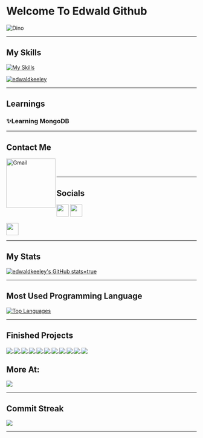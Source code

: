 # Welcome To Edwald Github
    
![Dino](https://user-images.githubusercontent.com/91954979/174422287-db4715c9-cecf-46c4-892c-00de0c19209d.gif)
    
--------




## My Skills

<a name="ordered-list">[![My Skills](https://skills.thijs.gg/icons?i=js,css,html,react,scss,nodejs,figma,python,mongodb,express,tailwind)](https://github.com/edwaldkeeley) </a>


<p align="left"> <a href="http://www.github.com/edwaldkeeley"><img src="https://github-profile-trophy.vercel.app/?username=edwaldkeeley&theme=discord&margin=2px&no-frame=true" alt="edwaldkeeley" /></a> </p>

--------
## Learnings

### ✨Learning MongoDB

--------

## Contact Me

<a href="mailto:edwaldpk@gmail.com">
  <img align="left" alt="Gmail" width="130" hight="100" src="https://github.com/Xx-Ashutosh-xX/Xx-Ashutosh-xX/blob/master/assets/icons/gmail.png" />
</a>

<br>
<br>

--------

## Socials


<p align="left"> <a href="https://discord.com/users/Edwald#3143" target="_blank" rel="noreferrer"><img src="https://raw.githubusercontent.com/danielcranney/readme-generator/main/public/icons/socials/discord.svg" width="32" height="32" /></a> <a href="https://www.github.com/edwaldkeeley" target="_blank" rel="noreferrer"><img src="https://raw.githubusercontent.com/danielcranney/readme-generator/main/public/icons/socials/github.svg" width="32" height="32" /></a><p align="left"> <a href="https://www.linkedin.com/in/edwald-pericles-keeley/" target="_blank" rel="noreferrer"><img src="https://raw.githubusercontent.com/danielcranney/readme-generator/main/public/icons/socials/linkedin.svg" width="32" height="32" /></a></p>


--------

## My Stats

<a href="http://www.github.com/edwaldkeeley"><img src="https://github-readme-stats.vercel.app/api?username=edwaldkeeley&show_icons=true&hide=&count_private=true&theme=radical&hide_border=false&show_icons=true&count_private=true&include_all_commits=true&count_private" alt="edwaldkeeley's GitHub stats=true" /></a>

--------

## Most Used Programming Language

<a href="https://github.com/edwaldkeeley" align="left"><img src="https://github-readme-stats.vercel.app/api/top-langs/?username=edwaldkeeley&langs_count=10&theme=radical&layout=compact&hide_border=false&locale=en&custom_title=Top%20%Languages" alt="Top Languages" /></a>

--------
## Finished Projects

<a href="https://github.com/edwaldkeeley/Samurai-game-FINISHED">
  <img align="center" src="https://github-readme-stats.vercel.app/api/pin/?username=edwaldkeeley&repo=Samurai-game-FINISHED&theme=radical" />
</a>

<a href="https://github.com/edwaldkeeley/bankist-app">
  <img align="center" src="https://github-readme-stats.vercel.app/api/pin/?username=edwaldkeeley&repo=bankist-app&theme=radical" />
</a>

<a href="https://github.com/edwaldkeeley/Bankist-App-V3">
  <img align="center" src="https://github-readme-stats.vercel.app/api/pin/?username=edwaldkeeley&repo=Bankist-App-V3&theme=radical" />
</a>
  
 <a href="https://github.com/edwaldkeeley/Natours">
  <img align="center" src="https://github-readme-stats.vercel.app/api/pin/?username=edwaldkeeley&repo=Natours&theme=radical" />
</a>

 <a href="https://github.com/edwaldkeeley/Country-Finder">
  <img align="center" src="https://github-readme-stats.vercel.app/api/pin/?username=edwaldkeeley&repo=Country-Finder&theme=radical" />
</a>


 <a href="https://github.com/edwaldkeeley/Forkify">
  <img align="center" src="https://github-readme-stats.vercel.app/api/pin/?username=edwaldkeeley&repo=Forkify&theme=radical" />
</a>


 <a href="https://github.com/edwaldkeeley/Mapty">
  <img align="center" src="https://github-readme-stats.vercel.app/api/pin/?username=edwaldkeeley&repo=Mapty&theme=radical" />
</a>

 <a href="https://github.com/edwaldkeeley/Minecraft-Edwald-V2">
  <img align="center" src="https://github-readme-stats.vercel.app/api/pin/?username=edwaldkeeley&repo=Minecraft-Edwald-V2&theme=radical" />
</a>

 <a href="https://github.com/edwaldkeeley/3-column-preview-card-component">
  <img align="center" src="https://github-readme-stats.vercel.app/api/pin/?username=edwaldkeeley&repo=3-column-preview-card-component&theme=radical" />
</a>

 <a href="https://github.com/edwaldkeeley/pig-game-OWN-SOLUTION">
  <img align="center" src="https://github-readme-stats.vercel.app/api/pin/?username=edwaldkeeley&repo=pig-game-OWN-SOLUTION&theme=radical" />
</a>


 <a href="https://github.com/edwaldkeeley/guess-my-number-v2">
  <img align="center" src="https://github-readme-stats.vercel.app/api/pin/?username=edwaldkeeley&repo=guess-my-number-v2&theme=radical" />
</a>

## More At:
<a href="https://github.com/edwaldkeeley?tab=repositories">
    <img src="https://user-images.githubusercontent.com/91954979/178217232-5e7a9dc6-0037-47ca-bc79-a687daddb855.png"></img>
</a>

---------

## Commit Streak

<a href="http://www.github.com/edwaldkeeley"><img src="https://github-readme-streak-stats.herokuapp.com/?user=edwaldkeeley&stroke=64748b&theme=nightowl&currStreakNum=64748b&fire=b92e2e&ring=f97316&currStreakLabel=f97316&sideNums=64748b&sideLabels=64748b&dates=64748b&hide_border=false" /></a>
  
---------












